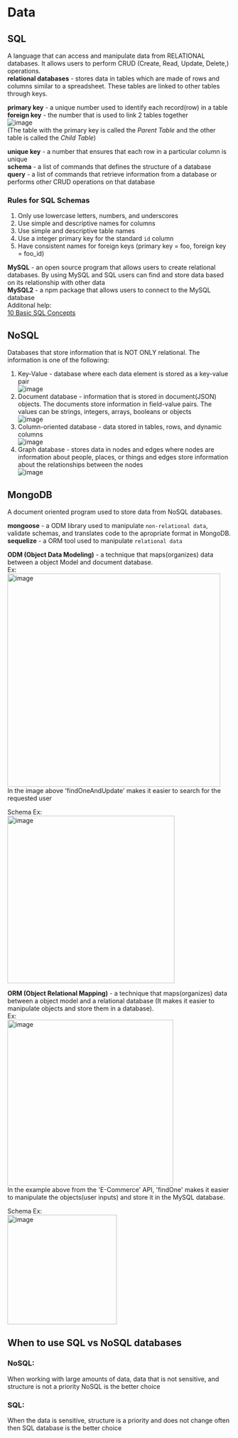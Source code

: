 # Data
## SQL
A language that can access and manipulate data from RELATIONAL databases. It allows users to perform CRUD (Create, Read, Update, Delete,) operations.  
**relational databases** - stores data in tables which are made of rows and columns similar to a spreadsheet. These tables are linked to other tables through keys.

**primary key** - a unique number used to identify each record(row) in a table     
**foreign key** - the number that is used to link 2 tables together  
![image](https://user-images.githubusercontent.com/69539559/163200338-7ac15836-eb19-4ff3-aacb-884de0dfed21.png)  
(The table with the primary key is called the *Parent Table* and the other table is called the *Child Table*)  

**unique key** - a number that ensures that each row in a particular column is unique  
**schema** - a list of commands that defines the structure of a database  
**query** - a list of commands that retrieve information from a database or performs other CRUD operations on that database  

### Rules for SQL Schemas  
1. Only use lowercase letters, numbers, and underscores 
2. Use simple and descriptive names for columns  
3. Use simple and descriptive table names 
4. Use a integer primary key for the standard `id` column  
5. Have consistent names for foreign keys (primary key = foo, foreign key = foo_id)

**MySQL** - an open source program that allows users to create relational databases. By using MySQL and SQL users can find and store data based on its relationship with other data  
**MySQL2** - a npm package that allows users to connect to the MySQL database  
Additonal help:  
[10 Basic SQL Concepts](https://www.programming-hero.com/blog/10-sql-concepts-that-every-developer-should-know.html)  
 
## NoSQL
Databases that store information that is NOT ONLY relational. The information is one of the following:  
1. Key-Value - database where each data element is stored as a key-value  pair  
![image](https://user-images.githubusercontent.com/69539559/163230340-c9a66a68-1ab9-4778-bac3-cd69cb0b3b66.png)
2. Document database - information that is stored in document(JSON) objects. The documents store information in field-value pairs. The values can be strings, integers, arrays, booleans or objects  
![image](https://user-images.githubusercontent.com/69539559/163215350-c9a50eea-8382-4530-a8fe-b320cd16f3ab.png)
3. Column-oriented database - data stored in tables, rows, and dynamic columns  
![image](https://user-images.githubusercontent.com/69539559/163231059-33b9f2dd-4b77-4f17-ab8f-ae3f591e7099.png)
4. Graph database - stores data in nodes and edges where nodes are information about people, places, or things and edges store information about the relationships between the nodes  
![image](https://user-images.githubusercontent.com/69539559/163231448-b97dad40-f442-452d-b4e7-e85d6bf85715.png)

## MongoDB
A document oriented program used to store data from NoSQL databases.

**mongoose** - a ODM library used to manipulate `non-relational data`, validate schemas, and translates code to the apropriate format in MongoDB.  
**sequelize** - a ORM tool used to manipulate `relational data` 

**ODM (Object Data Modeling)** - a technique that maps(organizes) data between a object Model and document database.  
Ex:  
<img width="479" alt="image" src="https://user-images.githubusercontent.com/69539559/172074838-77d62544-57b2-4d1d-8fd5-2de9e80b6e1d.png">   
In the image above 'findOneAndUpdate' makes it easier to search for the requested user  

Schema Ex:  
<img width="376" alt="image" src="https://user-images.githubusercontent.com/69539559/172074759-bc9d428b-6a2b-4bc3-8a16-c0064e365ab0.png">  


**ORM (Object Relational Mapping)** - a technique that maps(organizes) data between a object model and a relational database (It makes it easier to manipulate objects and store them in a database).    
Ex:  
<img width="373" alt="image" src="https://user-images.githubusercontent.com/69539559/166617707-ac5bbb72-1a47-4751-aaae-1ae90a5200b2.png">  
In the example above from the 'E-Commerce' API, 'findOne' makes it easier to manipulate the objects(user inputs) and store it in the MySQL database.  

Schema Ex:  
<img width="246" alt="image" src="https://user-images.githubusercontent.com/69539559/172074721-13fe032c-ad62-467d-96bd-92e104a64720.png">  


## When to use SQL vs NoSQL databases  
### NoSQL:  
When working with large amounts of data, data that is not sensitive, and structure is not a priority NoSQL is the better choice  
### SQL:  
When the data is sensitive, structure is a priority and does not change often then SQL database is the better choice
